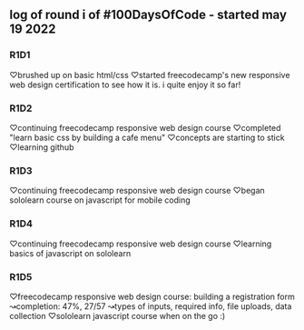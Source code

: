 
## log of round i of #100DaysOfCode - started may 19 2022

### R1D1
♡brushed up on basic html/css
♡started freecodecamp's new responsive web design certification to see how it is.
i quite enjoy it so far!

### R1D2
♡continuing freecodecamp responsive web design course
♡completed "learn basic css by building a cafe menu"
♡concepts are starting to stick
♡learning github

### R1D3
♡continuing freecodecamp responsive web design course
♡began sololearn course on javascript for mobile coding

### R1D4
♡continuing freecodecamp responsive web design course
♡learning basics of javascript on sololearn

### R1D5 
♡freecodecamp responsive web design course: building a registration form
    ↝completion: 47%, 27/57
    ↝types of inputs, required info, file uploads, data collection
♡sololearn javascript course when on the go :)